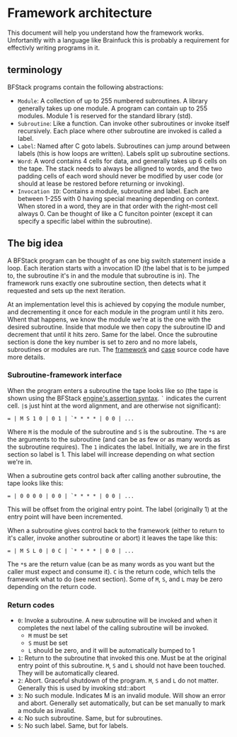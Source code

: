 # Framework architecture
This document will help you understand how the framework works. Unfortanitly with a language like Brainfuck this is probably a requirement for effectivly writing programs in it.

## terminology
BFStack programs contain the following abstractions:
- `Module`: A collection of up to 255 numbered subroutines. A library generally takes up one module. A program can contain up to 255 modules. Module 1 is reserved for the standard library (std).
- `Subroutine`: Like a function. Can invoke other subroutines or invoke itself recursively. Each place where other subroutine are invoked is called a label.
- `Label`: Named after C goto labels. Subroutines can jump around between labels (this is how loops are written). Labels split up subroutine sections.
- `Word`: A word contains 4 cells for data, and generally takes up 6 cells on the tape. The stack needs to always be alligned to words, and the two padding cells of each word should never be modified by user code (or should at lease be restored before returning or invoking).
- `Invocation ID`: Contains a module, subroutine and label. Each are between 1-255 with 0 having special meaning depending on context. When stored in a word, they are in that order with the right-most cell always 0. Can be thought of like a C funciton pointer (except it can specify a specific label within the subroutine).

## The big idea
A BFStack program can be thought of as one big switch statement inside a loop. Each iteration starts with a invocation ID (the label that is to be jumped to, the subroutine it's in and the module that subroutine is in). The framework runs exactly one subroutine section, then detects what it requested and sets up the next iteration.

At an implementation level this is achieved by copying the module number, and decrementing it once for each module in the program until it hits zero. Whent that happens, we know the module we're at is the one with the desired subroutine. Inside that module we then copy the subroutine ID and decrement that until it hits zero. Same for the label. Once the subroutine section is done the key number is set to zero and no more labels, subroutines or modules are run. The [framework](framework/framework.bf) and [case](framework/case.bf) source code have more details.

### Subroutine-framework interface
When the program enters a subroutine the tape looks like so (the tape is shown using the BFStack [engine's assertion syntax](engine/readme.md). `` ` `` indicates the current cell. `|`s just hint at the word alignment, and are otherwise not significant):
```
= | M S 1 0 | 0 1 | `* * * * | 0 0 | ...
```
Where `M` is the module of the subroutine and `S` is the subroutine. The `*`s are the arguments to the subroutine (and can be as few or as many words as the subroutine requires). The `1` indicates the label. Initially, we are in the first section so label is 1. This label will increase depending on what section we're in.

When a subroutine gets control back after calling another subroutine, the tape looks like this:
```
= | 0 0 0 0 | 0 0 | `* * * * | 0 0 | ...
```
This will be offset from the original entry point. The label (originally 1) at the entry point will have been incremented.

When a subroutine gives control back to the framework (either to return to it's caller, invoke another subroutine or abort) it leaves the tape like this:
```
= | M S L 0 | 0 C | `* * * * | 0 0 | ...
```
The `*`s are the return value (can be as many words as you want but the caller must expect and consume it). `C` is the return code, which tells the framework what to do (see next section). Some of `M`, `S`, and `L` may be zero depending on the return code.

### Return codes
- `0`: Invoke a subroutine. A new subroutine will be invoked and when it completes the next label of the calling subroutine will be invoked.
  - `M` must be set
  - `S` must be set
  - `L` should be zero, and it will be automatically bumped to 1
- `1`: Return to the subroutine that invoked this one. Must be at the original entry point of this subroutine. `M`, `S` and `L` should not have been touched. They will be automatically cleared.
- `2`: Abort. Graceful shutdown of the program. `M`, `S` and `L` do not matter. Generally this is used by invoking std::abort
- `3`: No such module. Indicates M is an invalid module. Will show an error and abort. Generally set automatically, but can be set manually to mark a module as invalid.
- `4`: No such subroutine. Same, but for subroutines.
- `5`: No such label. Same, but for labels.
